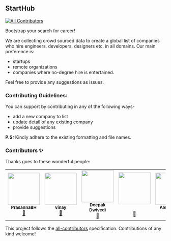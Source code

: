## StartHub
<!-- ALL-CONTRIBUTORS-BADGE:START - Do not remove or modify this section -->
[![All Contributors](https://img.shields.io/badge/all_contributors-5-orange.svg?style=flat-square)](#contributors-)
<!-- ALL-CONTRIBUTORS-BADGE:END -->
Bootstrap your search for career!

We are collecting crowd sourced data to create a global list of companies who hire engineers, developers, designers etc. in 
all domains. 
Our main preference is:
  - startups
  - remote organizations
  - companies where no-degree hire is entertained. 

Feel free to provide any suggestions as issues.

### Contributing Guidelines:
You can support by contributing in any of the following ways-

  - add a new company to list
  - update detail of any existing company
  - provide suggestions
  
 **P.S:** Kindly adhere to the existing formatting and file names.

### Contributors ✨

Thanks goes to these wonderful people:

<!-- ALL-CONTRIBUTORS-LIST:START - Do not remove or modify this section -->
<!-- prettier-ignore-start -->
<!-- markdownlint-disable -->
<table>
  <tr>
    <td align="center"><a href="https://github.com/PrasannaBH"><img src="https://avatars3.githubusercontent.com/u/55347026?v=4" width="100px;" alt=""/><br /><sub><b>PrasannaBH</b></sub></a><br /><a href="https://github.com/draco-malfoy/StartHub/commits?author=PrasannaBH" title="Documentation">📖</a></td>
    <td align="center"><a href="https://github.com/vinay-ardhani01010"><img src="https://avatars3.githubusercontent.com/u/58105215?v=4" width="100px;" alt=""/><br /><sub><b>vinay</b></sub></a><br /><a href="https://github.com/draco-malfoy/StartHub/commits?author=vinay-ardhani01010" title="Documentation">📖</a></td>
    <td align="center"><a href="https://github.com/Dvd1234"><img src="https://avatars3.githubusercontent.com/u/26155399?v=4" width="100px;" alt=""/><br /><sub><b>Deepak Dwivedi
</b></sub></a><br /><a href="https://github.com/draco-malfoy/StartHub/commits?author=Dvd1234" title="Documentation">📖</a></td>
    <td align="center"><a href="https://github.com/pv24"><img src="https://avatars2.githubusercontent.com/u/51431747?v=4" width="100px;" alt=""/><br /><sub><b></b></sub></a><br /><a href="https://github.com/draco-malfoy/StartHub/commits?author=pv24" title="Documentation">📖</a></td>
    <td align="center"><a href="https://github.com/alexkimeu0"><img src="https://avatars0.githubusercontent.com/u/61450115?v=4" width="100px;" alt=""/><br /><sub><b>Alex Kimeu</b></sub></a><br /><a href="https://github.com/draco-malfoy/StartHub/commits?author=alexkimeu0" title="Documentation">📖</a></td>
  </tr>
</table>

<!-- markdownlint-enable -->
<!-- prettier-ignore-end -->
<!-- ALL-CONTRIBUTORS-LIST:END -->

This project follows the [all-contributors](https://github.com/all-contributors/all-contributors) specification. Contributions of any kind welcome!

